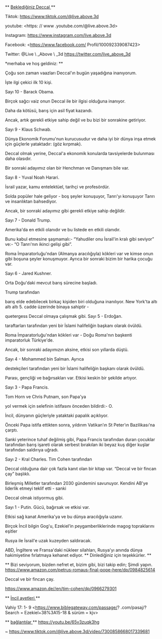 ** <u> Beklediğiniz Deccal </u> **

Tiktok: <https://www.tiktok.com/@live.above.3d>

youtube: <https: // www .youtube.com/@live.above.3d>

Instagram: <https://www.instagram.com/live.above.3d>

Facebook: <https://www.facebook.com/ Profil/100092339087423>

Twitter: @Live \ _Above \ _3d <https://twitter.com/live_above_3d>

*merhaba ve hoş geldiniz: **

Çoğu son zaman vaazları Deccal'ın bugün yaşadığına inanıyorum.

İşte ilgi çekici ilk 10 kişi.

Sayı 10 - Barack Obama.

Birçok sağcı vaiz onun
Deccal ile bir ilgisi olduğuna inanıyor.

Daha da kötüsü, barış için asil fiyat kazandı.

Ancak, artık gerekli etkiye sahip değil ve bu
bizi bir sonrakine getiriyor.

Sayı 9 - Klaus Schwab.

Dünya Ekonomik Forumu'nun kurucusudur ve daha iyi bir dünya inşa etmek için
güçlerle yataktadır: (göz kırpmak).

Deccal olmak yerine,
Deccal'a ekonomik konularda tavsiyelerde bulunması daha olasıdır.

Bir sonraki adayımız olan bir Henchman ve Danışmanı bile var.

Sayı 8 - Yuval Noah Harari.

İsrail yazar, kamu entelektüel, tarihçi ve profesördür.

Solda popüler hale geliyor - boş şeyler konuşuyor, Tanrı'yı ​​konuşuyor
Tanrı ve insanlıktan bahsediyor.

Ancak, bir sonraki
adayımız gibi gerekli etkiye sahip değildir.

Sayı 7 - Donald Trump.

Amerika'da en etkili olanıdır ve
bu listede en etkili olanıdır.

Bunu kabul etmesine şaşmamalı:- “Yahudiler onu İsrail'in kralı gibi seviyor”
ve:- “O Tanrı'nın ikinci gelişi gibi”.

Roma İmparatorluğu'ndan (Almanya aracılığıyla) kökleri var ve kimse onun gibi boşuna şeyler konuşmuyor.
Ayrıca bir sonraki bizim bir harika çocuğu var.

Sayı 6 - Jared Kushner.

Orta Doğu'daki mevcut barış sürecine başladı.

Trump tarafından

barış elde edebilecek birkaç kişiden biri olduğuna inanılıyor.
New York'ta altı altı altı 5. cadde üzerinde binaya sahiptir -

quetergess Deccal olmaya çalışmak gibi.
Sayı 5 - Erdoğan.

taraftarları tarafından yeni bir İslami halifeliğin başkanı olarak övüldü.

Roma İmparatorluğu'ndan kökleri var - Doğu Roma'nın başkenti
imparatorluk Türkiye'de.

Ancak, bir sonraki
adayımızın aksine, etkisi son yıllarda düştü.

Sayı 4 - Mohammed bin Salman.
Ayrıca

destekçileri tarafından yeni bir İslami halifeliğin başkanı olarak övüldü.

Parası, gençliği ve bağırsakları var.
Etkisi keskin bir şekilde artıyor.

Sayı 3 - Papa Francis.

Tom Horn ve Chris Putnam, son Papa'ya

yol vermek için selefinin istifasını önceden bildirdi:- O.

İncil,
dünyanın güçleriyle yataktaki papalık açıklıyor.

Önceki Papa istifa ettikten sonra, yıldırım Vatikan’ın St
Peter’ın Bazilikası'na çarptı.

Sanki yeterince tuhaf değilmiş gibi, Papa Francis tarafından duran çocuklar tarafından
barış işareti olarak serbest bırakılan iki beyaz kuş diğer kuşlar tarafından saldırıya uğradı.

Sayı 2 - Kral Charles.
Tim Cohen tarafından

Deccal olduğuna dair çok fazla kanıt olan bir kitap var. “Deccal ve bir fincan çay” başlıklı.

Birleşmiş Milletler tarafından 2030 gündemini savunuyor.
Kendini AB'ye liderlik etmeyi teklif etti - sanki

Deccal olmak istiyormuş gibi.

Sayı 1 - Putin.
Gücü, bağırsak ve etkisi var.

Etkisi sağ kanat Amerika'ya ve bu dünya aracılığıyla uzanır.

Birçok İncil bilgin Gog'u, Ezekiel’in peygamberliklerinde magog topraklarını eşitler

Rusya ile İsrail'e uzak kuzeyden saldıracak.

ABD, İngiltere ve Fransa'daki nükleer silahları, Rusya'yı anında dünya hakimiyetine fırlatmaya kehanet ediyor.
** Dinlediğiniz için teşekkürler. **

** Bizi seviyorum, bizden nefret et, bizim gibi, bizi takip edin; Şimdi yapın.
<https://www.amazon.com/petrus-romaus-final-pope-here/dp/0984825614>

Deccal ve bir fincan çay.

<https://www.amazon.de//en/tim-cohen/dp/0966279301>

** <U> İncil ayetleri </u> **

Vahiy 17: 1- 9
<https://www.biblegateway.com/passage/? .com/pasaj/? Search = Ezekiel+38%3A15-18 & sürüm = kjv>

** <U> bağlantılar </u> **
<https://youtu.be/65v3zuqk3hg>

~ <https://www.tiktok.com/@live.above.3d/video/7300858668017339681>




